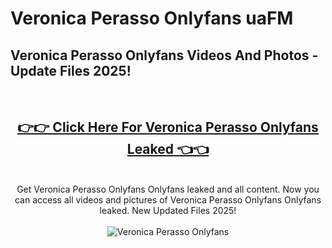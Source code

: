 # Veronica Perasso Onlyfans uaFM

<h2>Veronica Perasso Onlyfans Videos And Photos - Update Files 2025!</h2>
<br>
<div align="center">
<h2><a href="https://213.232.235.80/live/video.php?q=veronica-perasso-onlyfans" rel="nofollow">👉👉 Click Here For Veronica Perasso Onlyfans Leaked 👈👈</a></h2>

<br>
Get Veronica Perasso Onlyfans Onlyfans leaked and all content. Now you can access all videos and pictures of Veronica Perasso Onlyfans Onlyfans leaked. New Updated Files 2025!
<br>
<br>
<a href="https://213.232.235.80/live/video.php?q=veronica-perasso-onlyfans" rel="nofollow" data-target="animated-image.originalLink"><img src="https://i.imgur.com/dJHk4Zq.gif" alt="Veronica Perasso Onlyfans" style="max-width: 100%; display: inline-block;" data-target="animated-image.originalImage"></a>
</div>
<br>
